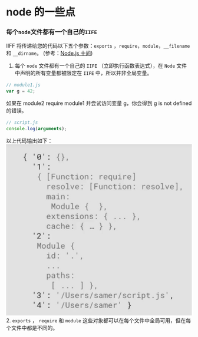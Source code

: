 # node 的一些点

### 每个`node`文件都有一个自己的`IIFE`
IIFF 将传递给您的代码以下五个参数：`exports` ，`require`，`module`，`__filename` 和 `__dirname`。  (参考：[Node.js 十问](https://zhuanlan.zhihu.com/p/29650110))


1.  每个 `node` 文件都有一个自己的 `IIFE` （立即执行函数表达式），在 `Node` 文件中声明的所有变量都被限定在 `IIFE` 中，所以并非全局变量。  

```javascript
// module1.js
var g = 42;
```
如果在 module2 require module1 并尝试访问变量 g，你会得到 g is not defined 的错误。

```javascript
// script.js
console.log(arguments);
```
以上代码输出如下：  
![](images/node-module-arguments.jpg)
2.  `exports` ， `require` 和 `module` 这些对象都可以在每个文件中全局可用，但在每个文件中都是不同的。  
